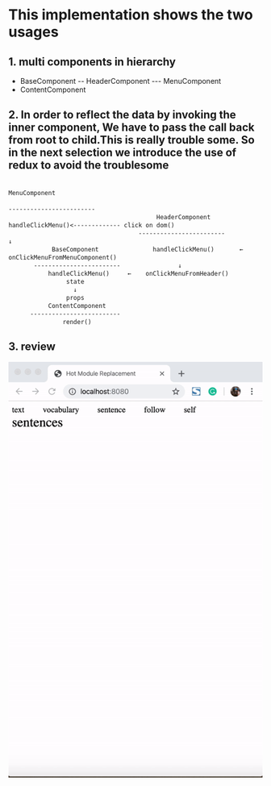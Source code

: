 # This implementation shows the two usages

## 1. multi components in hierarchy

- BaseComponent
 -- HeaderComponent
  --- MenuComponent
- ContentComponent

## 2. In order to reflect the data by invoking the inner component, We have to pass the call back from root to child.This is really trouble some. So in the next selection we introduce the use of redux to avoid the troublesome
    
       
                                                                                MenuComponent  
                                                                           ------------------------   
                                             HeaderComponent                   handleClickMenu()<------------- click on dom()
                                        ------------------------                       ↓
                BaseComponent               handleClickMenu()       ←    onClickMenuFromMenuComponent()
           ------------------------                ↓
               handleClickMenu()     ←    onClickMenuFromHeader()        
                    state
                      ↓
                    props
               ContentComponent 
          -------------------------
                   render()
                   
## 3. review

![](./images/screenshot.gif) 



   

